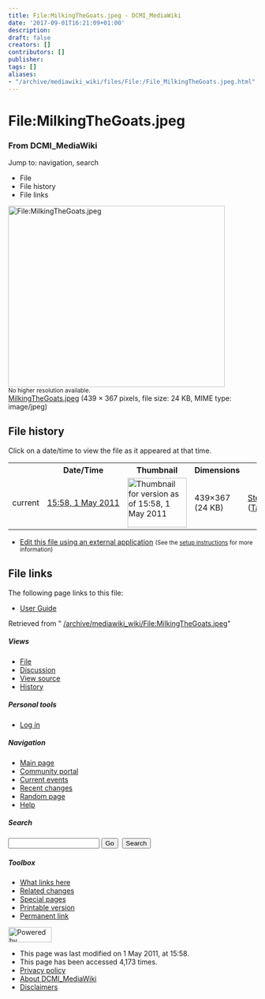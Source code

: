 ```yaml
---
title: File:MilkingTheGoats.jpeg - DCMI_MediaWiki
date: '2017-09-01T16:21:09+01:00'
description: 
draft: false
creators: []
contributors: []
publisher: 
tags: []
aliases:
- "/archive/mediawiki_wiki/files/File:/File_MilkingTheGoats.jpeg.html"
---
```


<a id="top"></a>
# File:MilkingTheGoats.jpeg

### From DCMI\_MediaWiki

Jump to: navigation, search
<!-- start content -->
- File
- File history
- File links

 [<img alt="File:MilkingTheGoats.jpeg" src="/images/2/2d/MilkingTheGoats.jpeg" width="439" height="367">](/archive/mediawiki_wiki/files/MilkingTheGoats.jpeg)  
<small>No higher resolution available.</small>  
 [MilkingTheGoats.jpeg](/images/2/2d/MilkingTheGoats.jpeg)‎ (439 × 367 pixels, file size: 24 KB, MIME type: image/jpeg)
<!-- 
NewPP limit report
Preprocessor node count: 0/1000000
Post-expand include size: 0/2097152 bytes
Template argument size: 0/2097152 bytes
Expensive parser function count: 0/100
-->
## File history

Click on a date/time to view the file as it appeared at that time.

<table class="wikitable filehistory">
  <tr>
    <td></td>
    <th>Date/Time</th>
    <th>Thumbnail</th>
    <th>Dimensions</th>
    <th>User</th>
    <th>Comment</th>
  </tr>
  <tr>
    <td>current</td>
    <td class="filehistory-selected" style="white-space: nowrap;"><a href="/archive/mediawiki_wiki/files/MilkingTheGoats.jpeg">15:58, 1 May 2011</a></td>
    <td><a href="/images/2/2d/MilkingTheGoats.jpeg"><img alt="Thumbnail for version as of 15:58, 1 May 2011" src="/images/2/2d/MilkingTheGoats.jpeg" width="120" height="100"></a></td>
    <td>439×367 <span style="white-space: nowrap;">(24 KB)</span>
    </td>
    <td>
      <a href="/index.php?title=User:StefanieRuehle&amp;action=edit&amp;redlink=1" class="new mw-userlink" title="User:StefanieRuehle (page does not exist)">StefanieRuehle</a> <span style="white-space: nowrap;"> <span class="mw-usertoollinks">(<a href="/index.php?title=User_talk:StefanieRuehle&amp;action=edit&amp;redlink=1" class="new" title="User talk:StefanieRuehle (page does not exist)">Talk</a> | <a href="/index.php/Special:Contributions/StefanieRuehle" title="Special:Contributions/StefanieRuehle">contribs</a>)</span></span>
    </td>
    <td></td>
  </tr>
</table>

  

- [Edit this file using an external application](/index.php?title=File:MilkingTheGoats.jpeg&action=edit&externaledit=true&mode=file "File:MilkingTheGoats.jpeg") <small>(See the <a href="http://www.mediawiki.org/wiki/Manual:External_editors" class="external text" rel="nofollow">setup instructions</a> for more information)</small>

## File links

The following page links to this file:

- [User Guide](/index.php/User_Guide "User Guide")

Retrieved from " [/archive/mediawiki_wiki/File:MilkingTheGoats.jpeg](/archive/mediawiki_wiki/files/File:/File:MilkingTheGoats.jpeg.html)"

<!-- end content -->

##### Views

- [File](/archive/mediawiki_wiki/files/File:/File:MilkingTheGoats.jpeg.html "View the file page [c]")
- [Discussion](/index.php?title=File_talk:MilkingTheGoats.jpeg&action=edit&redlink=1 "Discussion about the content page [t]")
- [View source](/index.php?title=File:MilkingTheGoats.jpeg&action=edit "This page is protected.
You can view its source [e]")
- [History](/index.php?title=File:MilkingTheGoats.jpeg&action=history "Past revisions of this page [h]")

##### Personal tools

- [Log in](/index.php?title=Special:UserLogin&returnto=File:MilkingTheGoats.jpeg "You are encouraged to log in; however, it is not mandatory [o]")

<script type="text/javascript"> if (window.isMSIE55) fixalpha(); </script>

##### Navigation

- [Main page](/index.php/Main_Page "Visit the main page [z]")
- [Community portal](/index.php/DCMI_MediaWiki:Community_portal "About the project, what you can do, where to find things")
- [Current events](/index.php/DCMI_MediaWiki:Current_events "Find background information on current events")
- [Recent changes](/index.php/Special:RecentChanges "The list of recent changes in the wiki [r]")
- [Random page](/index.php/Special:Random "Load a random page [x]")
- [Help](/index.php/Help:Contents "The place to find out")

##### <label for="searchInput">Search</label>

<form action="/index.php" id="searchform">
				<input type="hidden" name="title" value="Special:Search">
				<input id="searchInput" title="Search DCMI_MediaWiki" accesskey="f" type="search" name="search">
				<input type="submit" name="go" class="searchButton" id="searchGoButton" value="Go" title="Go to a page with this exact name if exists"> 
				<input type="submit" name="fulltext" class="searchButton" id="mw-searchButton" value="Search" title="Search the pages for this text">
			</form>

##### Toolbox

- [What links here](/index.php/Special:WhatLinksHere/File:MilkingTheGoats.jpeg "List of all wiki pages that link here [j]")
- [Related changes](/index.php/Special:RecentChangesLinked/File:MilkingTheGoats.jpeg "Recent changes in pages linked from this page [k]")
- [Special pages](/index.php/Special:SpecialPages "List of all special pages [q]")
- [Printable version](/index.php?title=File:MilkingTheGoats.jpeg&printable=yes "Printable version of this page [p]")
- [Permanent link](/index.php?title=File:MilkingTheGoats.jpeg&oldid=289 "Permanent link to this revision of the page")

<!-- end of the left (by default at least) column -->

 [<img src="/skins/common/images/poweredby_mediawiki_88x31.png" height="31" width="88" alt="Powered by MediaWiki">](http://www.mediawiki.org/)

- This page was last modified on 1 May 2011, at 15:58.
- This page has been accessed 4,173 times.
- [Privacy policy](/index.php/DCMI_MediaWiki:Privacy_policy "DCMI MediaWiki:Privacy policy")
- [About DCMI\_MediaWiki](/index.php/DCMI_MediaWiki:About "DCMI MediaWiki:About")
- [Disclaimers](/index.php/DCMI_MediaWiki:General_disclaimer "DCMI MediaWiki:General disclaimer")

<script>if (window.runOnloadHook) runOnloadHook();</script><!-- Served in 0.713 secs. -->
